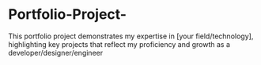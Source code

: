 # Portfolio-Project-
This portfolio project demonstrates my expertise in [your field/technology], highlighting key projects that reflect my proficiency and growth as a developer/designer/engineer

